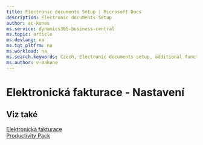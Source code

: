 ```yaml
---
title: Electronic documents Setup | Microsoft Docs
description: Electronic documents Setup
author: ac-kunes
ms.service: dynamics365-business-central
ms.topic: article
ms.devlang: na
ms.tgt_pltfrm: na
ms.workload: na
ms.search.keywords: Czech, Electronic documents setup, additional functions
ms.author: v-makune
---
```

# Elektronická fakturace - Nastavení

## Viz také

[Elektronická fakturace](ac-elektronic-dokuments.md)  
[Productivity Pack](ac-productivity-pack.md)
